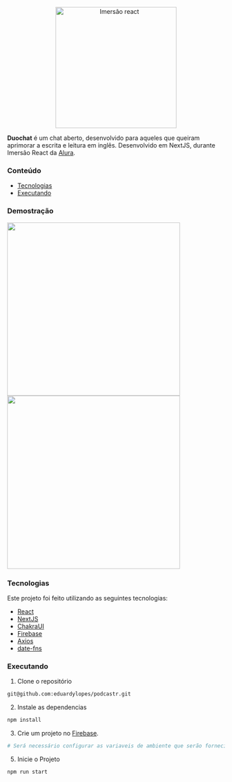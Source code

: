 <p align="center">
   <img src="https://user-images.githubusercontent.com/60992933/151864472-ebe431a4-4412-45eb-9d12-d3c45574c1b9.svg" alt="Imersão react" width="280"/>
</p>

<b>Duochat</b> é um chat aberto, desenvolvido para aqueles que queiram aprimorar a escrita e leitura em inglês. Desenvolvido em NextJS, durante Imersão React da [Alura](https://github.com/alura). 

### Conteúdo

- [Tecnologias](#tecnologias)
- [Executando](#executando)

### Demostração

<div>
  <img src="https://user-images.githubusercontent.com/60992933/151867428-4a3ab6cd-c61e-4d2d-816f-b99ebc083f63.png" width="400" />
  <img src="https://user-images.githubusercontent.com/60992933/151867306-322e25c1-455e-4301-8dcf-97eead7ea77b.png" width="400" />
</div>

### Tecnologias

Este projeto foi feito utilizando as seguintes tecnologias:

- [React](https://pt-br.reactjs.org/)
- [NextJS](https://nextjs.org/)
- [ChakraUI](https://chakra-ui.com/)
- [Firebase](https://firebase.google.com/)
- [Axios](https://axios-http.com/)
- [date-fns](https://date-fns.org/)

### Executando

1. Clone o repositório

```bash
git@github.com:eduardylopes/podcastr.git
```

2. Instale as dependencias

```bash
npm install
```

3. Crie um projeto no [Firebase](https://firebase.google.com/).

```bash
# Será necessário configurar as variaveis de ambiente que serão fornecidas pelo Firebase.
```

5. Inicie o Projeto

```bash
npm run start
```